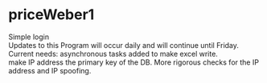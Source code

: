 # priceWeber1
Simple login<br>
Updates to this Program will occur daily and will continue until Friday.<br>
Current needs: asynchronous tasks added to make excel write.<br>
make IP address the primary key of the DB. More rigorous checks for the IP address and IP spoofing.<br>

